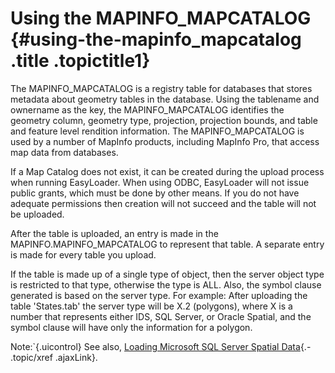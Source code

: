 Using the MAPINFO\_MAPCATALOG {#using-the-mapinfo_mapcatalog .title .topictitle1}
=============================

The MAPINFO\_MAPCATALOG is a registry table for databases that stores metadata about geometry tables in the database. Using the tablename and ownername as the key, the MAPINFO\_MAPCATALOG identifies the geometry column, geometry type, projection, projection bounds, and table and feature level rendition information. The MAPINFO\_MAPCATALOG is used by a number of MapInfo products, including MapInfo Pro, that access map data from databases.

If a Map Catalog does not exist, it can be created during the upload process when running EasyLoader. When using ODBC, EasyLoader will not issue public grants, which must be done by other means. If you do not have adequate permissions then creation will not succeed and the table will not be uploaded.

After the table is uploaded, an entry is made in the MAPINFO.MAPINFO\_MAPCATALOG to represent that table. A separate entry is made for every table you upload.

If the table is made up of a single type of object, then the server object type is restricted to that type, otherwise the type is ALL. Also, the symbol clause generated is based on the server type. For example: After uploading the table 'States.tab' the server type will be X.2 (polygons), where X is a number that represents either IDS, SQL Server, or Oracle Spatial, and the symbol clause will have only the information for a polygon.

<span class="notetitle">Note:`{.uicontrol} See also, [Loading Microsoft SQL Server Spatial Data](contents/loadingsqlserverspatialdata.html){.- .topic/xref .ajaxLink}.

